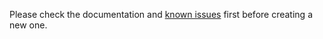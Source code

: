 Please check the documentation and [known issues](https://github.com/heremaps/gluecodium/issues) first before creating a new one.
